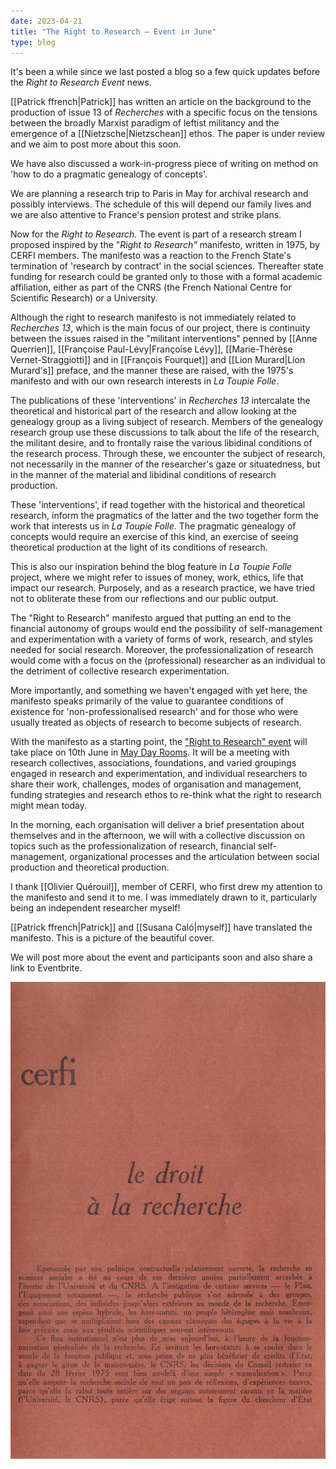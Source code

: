 ```yaml
---
date: 2023-04-21
title: "The Right to Research – Event in June"
type: blog
---
```


It's been a while since we last posted a blog so a few quick updates
before the *Right to Research Event* news.

[[Patrick ffrench|Patrick]] has written an article on the background
to the production of issue 13 of *Recherches* with a specific focus on
the tensions between the broadly Marxist paradigm of leftist militancy
and the emergence of a [[Nietzsche|Nietzschean]] ethos. The paper is
under review and we aim to post more about this soon.

We have also discussed a work-in-progress piece of writing on method on
'how to do a pragmatic genealogy of concepts'.

We are planning a research trip to Paris in May for archival research
and possibly interviews. The schedule of this will depend our family
lives and we are also attentive to France's pension protest and strike
plans.

Now for the *Right to Research.* The event is part of a research
stream I proposed inspired by the "*Right to Research"* manifesto,
written in 1975, by CERFI members. The manifesto was a reaction to the
French State\'s termination of \'research by contract\' in the social
sciences. Thereafter state funding for research could be granted only
to those with a formal academic affiliation, either as part of the
CNRS (the French National Centre for Scientific Research) or a
University.

Although the right to research manifesto is not immediately related to
*Recherches* *13*, which is the main focus of our project, there is
continuity between the issues raised in the "militant interventions"
penned by [[Anne Querrien]], [[Françoise Paul-Lévy|Françoise Lévy]], [[Marie-Thérèse Vernet-Straggiotti]] 
and in [[François Fourquet]] and [[Lion Murard|Lion Murard's]] preface,
and the manner these are raised, with the 1975's manifesto and with our
own research interests in *La Toupie Folle*.

The publications of these 'interventions' in *Recherches 13* intercalate
the theoretical and historical part of the research and allow looking at
the genealogy group as a living subject of research. Members of the
genealogy research group use these discussions to talk about the life of
the research, the militant desire, and to frontally raise the various
libidinal conditions of the research process. Through these, we
encounter the subject of research, not necessarily in the manner of the
researcher's gaze or situatedness, but in the manner of the material and
libidinal conditions of research production.

These 'interventions', if read together with the historical and
theoretical research, inform the pragmatics of the latter and the two
together form the work that interests us in *La Toupie Folle*. The
pragmatic genealogy of concepts would require an exercise of this kind,
an exercise of seeing theoretical production at the light of its
conditions of research.

This is also our inspiration behind the blog feature in *La Toupie
Folle* project, where we might refer to issues of money, work, ethics,
life that impact our research. Purposely, and as a research practice, we
have tried not to obliterate these from our reflections and our public
output.

The "Right to Research" manifesto argued that putting an end to the
financial autonomy of groups would end the possibility of
self-management and experimentation with a variety of forms of work,
research, and styles needed for social research. Moreover, the
professionalization of research would come with a focus on the
(professional) researcher as an individual to the detriment of
collective research experimentation.

More importantly, and something we haven't engaged with yet here, the
manifesto speaks primarily of the value to guarantee conditions of
existence for 'non-professionalised research' and for those who were
usually treated as objects of research to become subjects of research.

With the manifesto as a starting point, the ["Right to Research" event](/collective-forum)
will take place on 10th June in [May Day Rooms](https://maydayrooms.org/). It will be a meeting with research
collectives, associations, foundations, and varied groupings engaged in
research and experimentation, and individual researchers to share their
work, challenges, modes of organisation and management, funding
strategies and research ethos to re-think what the right to research
might mean today.

In the morning, each organisation will deliver a brief presentation
about themselves and in the afternoon, we will with a collective
discussion on topics such as the professionalization of research,
financial self-management, organizational processes and the articulation
between social production and theoretical production.

I thank [[Olivier Quérouil]], member of CERFI, who first drew my attention
to the manifesto and send it to me. I was immediately drawn to it,
particularly being an independent researcher myself!

[[Patrick ffrench|Patrick]] and [[Susana Caló|myself]] have translated the manifesto. This is a picture of
the beautiful cover.

We will post more about the event and participants soon and also share a
link to Eventbrite.

![le dreit á la recherche](/assets/img/right-to-research.jpg)
